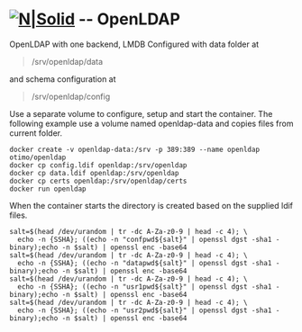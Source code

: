 # [![N|Solid](https://www.otimo.se/images/uploads/Otimo_Logo_100.png)](https://otimo.se) -- OpenLDAP

OpenLDAP with one backend, LMDB
Configured with data folder at
> /srv/openldap/data

and schema configuration at
> /srv/openldap/config

Use a separate volume to configure, setup and start the container.
The following example use a volume named openldap-data and copies files from current folder.
```
docker create -v openldap-data:/srv -p 389:389 --name openldap otimo/openldap
docker cp config.ldif openldap:/srv/openldap
docker cp data.ldif openldap:/srv/openldap
docker cp certs openldap:/srv/openldap/certs
docker run openldap
````
When the container starts the directory is created based on the supplied ldif files.
````
salt=$(head /dev/urandom | tr -dc A-Za-z0-9 | head -c 4); \
  echo -n {SSHA}; ((echo -n "confpwd${salt}" | openssl dgst -sha1 -binary);echo -n $salt) | openssl enc -base64
salt=$(head /dev/urandom | tr -dc A-Za-z0-9 | head -c 4); \
  echo -n {SSHA}; ((echo -n "datapwd${salt}" | openssl dgst -sha1 -binary);echo -n $salt) | openssl enc -base64
salt=$(head /dev/urandom | tr -dc A-Za-z0-9 | head -c 4); \
  echo -n {SSHA}; ((echo -n "usr1pwd${salt}" | openssl dgst -sha1 -binary);echo -n $salt) | openssl enc -base64
salt=$(head /dev/urandom | tr -dc A-Za-z0-9 | head -c 4); \
  echo -n {SSHA}; ((echo -n "usr2pwd${salt}" | openssl dgst -sha1 -binary);echo -n $salt) | openssl enc -base64
````
